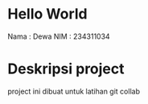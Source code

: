 # Hello World
Nama : Dewa
NIM : 234311034
# Deskripsi project
project ini dibuat untuk latihan git collab
